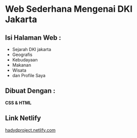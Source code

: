 # Web Sederhana Mengenai DKI Jakarta

## Isi Halaman Web :

* Sejarah DKI jakarta
* Geografis
* Kebudayaan
* Makanan
* Wisata
* dan Profile Saya

## Dibuat Dengan :
**CSS & HTML**

## Link Netlify 
[hadydproject.netlify.com](hadydproject.netlify.com)